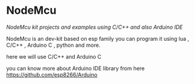 # NodeMcu

 *NodeMcu kit projects and examples using C/C++ and also Arduino IDE*

NodeMcu is an dev-kit based on esp family you can program it using lua , C/C++ , Arduino C , python and more.

here we will use C/C++ and Arduino C 

you can know more about Arduino IDE library from here 
https://github.com/esp8266/Arduino
